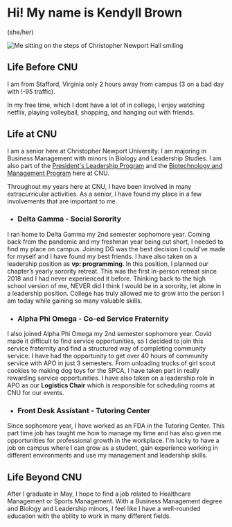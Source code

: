# Hi! My name is Kendyll Brown


(she/her)

![Me sitting on the steps of Christopher Newport Hall smiling](https://kendyllmb.github.io/kendyllmb/images/profilepic.jpg)

## Life Before CNU

I am from Stafford, Virginia only 2 hours away from campus (3 on a bad day with I-95 traffic). 

In my free time, which I dont have a lot of in college, I enjoy watching netflix, playing volleyball, shopping, and hanging out with friends.


## Life at CNU

I am a senior here at Christopher Newport University. I am majoring in Business Management with minors in Biology and Leadership Studies. I am also part of the [President's Leadership Program](https://cnu.edu/academics/plp/) and the [Biotechnology and Management Program](https://cnu.edu/academics/biotech/) here at CNU.

Throughout my years here at CNU, I have been involved in many extracurricular activities. As a senior, I have found my place in a few involvements that are important to me.

* ### Delta Gamma - Social Sorority

I ran home to Delta Gamma my 2nd semester sophomore year. Coming back from the pandemic and my freshman year being cut short, I needed to find my place on campus. Joining DG was the best decision I could've made for myself and I have found my best friends. I have also taken on a leadership position as **vp: programming**. In this position, I planned our chapter’s yearly sorority retreat. This was the first in-person retreat since 2018 and I had never experienced it before. Thinking back to the high school version of me, NEVER did I think I would be in a sorority, let alone in a leadership position. College has truly allowed me to grow into the person I am today while gaining so many valuable skills.

 * ### Alpha Phi Omega - Co-ed Service Fraternity

I also joined Alpha Phi Omega my 2nd semester sophomore year. Covid made it difficult to find service opportunities, so I decided to join this service fraternity and find a structured way of completing community service. I have had the opportunity to get over 40 hours of community service with APO in just 3 semesters. From unloading trucks of girl scout cookies to making dog toys for the SPCA, I have taken part in really rewarding service opportunities. I have also taken on a leadership role in APO as our **Logistics Chair** which is responsible for scheduling rooms at CNU for our events.

 * ### Front Desk Assistant - Tutoring Center

Since sophomore year, I have worked as an FDA in the Tutoring Center. This part time job has taught me how to manage my time and has also given me opportunities for professional growth in the workplace. I'm lucky to have a job on campus where I can grow as a student, gain experience working in different environments and use my management and leadership skills.


## Life Beyond CNU


After I graduate in May, I hope to find a job related to Healthcare Management or Sports Management. With a Business Management degree and Biology and Leadership minors, I feel like I have a well-rounded education with the ability to work in many different fields. 


